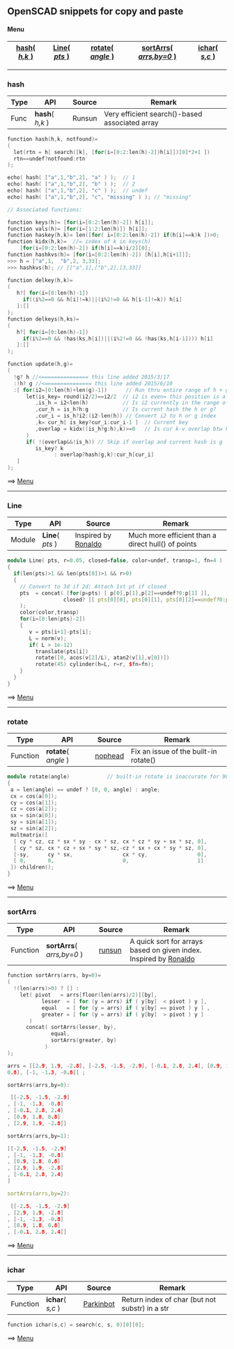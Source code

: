 ## OpenSCAD snippets for copy and paste ##

#### Menu
| [**hash**( *h,k* )](#hash) | [**Line**( *pts* )](#line) | [**rotate**( *angle* )](#rotate) | [**sortArrs**( *arrs,by=0* )](#sortarrs) | [**ichar**( *s,c* )](#ichar) |
|--|--|--|--|--|

---
### hash
| Type | API | Source | Remark |
|------|-----|--------|--------|
|Func| **hash**( *h,k* ) | Runsun | Very efficient search()-based associated array|

```c++
function hash(h,k, notfound)= 
(
  let(rtn = h[ search([k], [for(i=[0:2:len(h)-2])h[i]])[0]*2+1 ])
  rtn==undef?notfound:rtn
);  

echo( hash( ["a",1,"b",2], "a" ) );  // 1
echo( hash( ["a",1,"b",2], "b" ) );  // 2
echo( hash( ["a",1,"b",2], "c" ) );  // undef
echo( hash( ["a",1,"b",2], "c", "missing" ) ); // "missing"
```


```c++
// Associated functions:

function keys(h)= [for(i=[0:2:len(h)-2]) h[i]];
function vals(h)= [for(i=[1:2:len(h)]) h[i]];
function haskey(h,k)= len([for( i=[0:2:len(h)-2]) if(h[i]==k)k ])>0;
function kidx(h,k)=  //= index of k in keys(h)
    [for(i=[0:2:len(h)-2]) if(h[i]==k)i/2][0];
function hashkvs(h)= [for(i=[0:2:len(h)-2]) [h[i],h[i+1]]];
>>> h = ["a",1,  "b",2, 3,33];
>>> hashkvs(h); // [["a",1],["b",2],[3,33]]

function delkey(h,k)=    
(
   h?[ for(i=[0:len(h)-1])  
     if((i%2==0 && h[i]!=k)||(i%2!=0 && h[i-1]!=k)) h[i] 
   ]:[]
);     
function delkeys(h,ks)= 
( 
   h?[ for(i=[0:len(h)-1])  
     if(i%2==0 && !has(ks,h[i])||(i%2!=0 && !has(ks,h[i-1]))) h[i] 
   ]:[] 
); 

function update(h,g)=
(
  !g? h //<=============== this line added 2015/3/17
  :!h? g //<=============== this line added 2015/6/10
  :[ for(i2=[0:len(h)+len(g)-1])      // Run thru entire range of h + g
      let(is_key= round(i2/2)==i2/2  // i2 is even= this position is a key
         ,is_h = i2<len(h)           // Is i2 currently in the range of h ?
         ,cur_h = is_h?h:g           // Is current hash the h or g?
         ,cur_i = is_h?i2:(i2-len(h)) // Convert i2 to h or g index
         ,k= cur_h[ is_key?cur_i:cur_i-1 ]  // Current key
         ,overlap = kidx((is_h?g:h),k)>=0   // Is cur k-v overlap btw h & g?
      )
      if( !(overlap&&!is_h)) // Skip if overlap and current hash is g
         is_key? k
               : overlap?hash(g,k):cur_h[cur_i]    
   ]
);
```
   ==> [Menu](#menu) 

---
### Line

| Type | API | Source | Remark |
|------|-----|--------|--------|
|Module| **Line**( *pts* ) | Inspired by [Ronaldo](http://forum.openscad.org/Can-you-sweep-a-object-with-fingers-tp19057p19330.html) | Much more efficient than a direct hull() of points|

```c++
module Line( pts, r=0.05, closed=false, color=undef, transp=1, fn=4 )
{
  if(len(pts)>1 && len(pts[0])>1 && r>0) 
  { 
    // Convert to 3d if 2d; Attach 1st pt if closed
    pts  = concat( [for(p=pts) [ p[0],p[1],p[2]==undef?0:p[1] ]],  
                  closed? [[ pts[0][0], pts[0][1], pts[0][2]==undef?0:pts[0][2] ]] : []
    ); 
    color(color,transp)
    for(i=[0:len(pts)-2]) 
    { 
       v = pts[i+1]-pts[i]; 
       L = norm(v); 
       if( L > 1e-12) 
         translate(pts[i]) 
         rotate([0, acos(v[2]/L), atan2(v[1],v[0])]) 
         rotate(45) cylinder(h=L, r=r, $fn=fn); 
    } 
  } 
}        
```
   ==> [Menu](#menu) 


---
### rotate

| Type | API | Source | Remark |
|------|-----|--------|--------|
|Function| **rotate**( *angle* ) | [nophead](http://forum.openscad.org/Rounding-Errors-tp21821p21834.html) | Fix an issue of the built-in rotate()|

```c++
module rotate(angle)            // built-in rotate is inaccurate for 90 degrees, etc
{
 a = len(angle) == undef ? [0, 0, angle] : angle;
 cx = cos(a[0]);
 cy = cos(a[1]);
 cz = cos(a[2]);
 sx = sin(a[0]);
 sy = sin(a[1]);
 sz = sin(a[2]);
 multmatrix([
  [ cy * cz, cz * sx * sy - cx * sz, cx * cz * sy + sx * sz, 0],
  [ cy * sz, cx * cz + sx * sy * sz,-cz * sx + cx * sy * sz, 0],
  [-sy,      cy * sx,                cx * cy,                0],
  [ 0,       0,                      0,                      1]
 ]) children();
}      
```
   ==> [Menu](#menu) 


--- 
### sortArrs

| Type | API | Source | Remark |
|------|-----|--------|--------|
|Function| **sortArrs**( *arrs,by=0* ) | [runsun](http://forum.openscad.org/Programming-in-Functional-OpenSCAD-tp23039p23280.html) | A quick sort for arrays based on given index. Inspired by [Ronaldo](http://forum.openscad.org/Programming-in-Functional-OpenSCAD-tp23039p23272.html) |

```c++
function sortArrs(arrs, by=0)=
(
  !(len(arrs)>0) ? [] : 
    let( pivot   = arrs[floor(len(arrs)/2)][by],
           lesser  = [ for (y = arrs) if ( y[by]  < pivot ) y ],                                        ,
           equal   = [ for (y = arrs) if ( y[by] == pivot ) y ] ,
           greater = [ for (y = arrs) if ( y[by]  > pivot ) y ]
       )
      concat( sortArrs(lesser, by), 
              equal, 
              sortArrs(greater, by) 
            )
);

arrs = [[2.9, 1.9, -2.8], [-2.5, -1.5, -2.9], [-0.1, 2.8, 2.4], [0.9, 1.8, 
0.8], [-1, -1.3, -0.8]] ;

sortArrs(arrs,by=0):

 [[-2.5, -1.5, -2.9] 
, [-1, -1.3, -0.8] 
, [-0.1, 2.8, 2.4] 
, [0.9, 1.8, 0.8] 
, [2.9, 1.9, -2.8]] 

sortArrs(arrs,by=1):

[[-2.5, -1.5, -2.9] 
, [-1, -1.3, -0.8] 
, [0.9, 1.8, 0.8] 
, [2.9, 1.9, -2.8] 
, [-0.1, 2.8, 2.4] 
] 

sortArrs(arrs,by=2):

 [[-2.5, -1.5, -2.9] 
, [2.9, 1.9, -2.8] 
, [-1, -1.3, -0.8] 
, [0.9, 1.8, 0.8] 
, [-0.1, 2.8, 2.4]] 

```
   ==> [Menu](#menu) 
   
---
### ichar

| Type | API | Source | Remark |
|------|-----|--------|--------|
|Function| **ichar**( *s,c* ) | [Parkinbot](http://forum.openscad.org/taking-customizer-input-and-using-it-in-a-pair-of-nested-loops-tp23921p23935.html) | Return index of char (but not substr) in a str|

```c++
function ichar(s,c) = search(c, s, 0)[0][0];
```
   ==> [Menu](#menu) 

   
